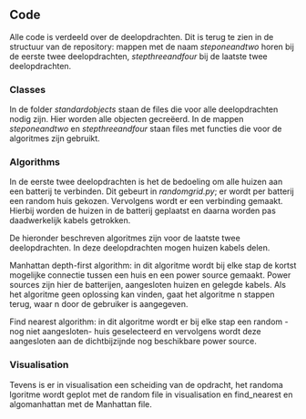 ## Code

Alle code is verdeeld over de deelopdrachten. Dit is terug te zien in de structuur van de repository: mappen met de naam *steponeandtwo* horen bij de eerste twee deelopdrachten, *stepthreeandfour* bij de laatste twee deelopdrachten.

### Classes
In de folder *standardobjects* staan de files die voor alle deelopdrachten nodig zijn. Hier worden alle objecten gecreëerd.
In de mappen *steponeandtwo* en *stepthreeandfour* staan files met functies die voor de algoritmes zijn gebruikt.

### Algorithms  
In de eerste twee deelopdrachten is het de bedoeling om alle huizen aan een batterij te verbinden. Dit gebeurt in *randomgrid.py*; er wordt per batterij een random huis gekozen. Vervolgens wordt er een verbinding gemaakt. Hierbij worden de huizen in de batterij geplaatst en daarna worden pas daadwerkelijk kabels getrokken.

De hieronder beschreven algoritmes zijn voor de laatste twee deelopdrachten. In deze deelopdrachten mogen huizen kabels delen.

Manhattan depth-first algorithm: in dit algoritme wordt bij elke stap de kortst mogelijke connectie tussen een huis en een power source        gemaakt. Power sources zijn hier de batterijen, aangesloten huizen en gelegde kabels. Als het algoritme geen oplossing kan vinden, gaat het algoritme n stappen terug, waar n door de gebruiker is aangegeven. 

Find nearest algorithm: in dit algoritme wordt er bij elke stap een random -nog niet aangesloten- huis geselecteerd en vervolgens wordt deze aangesloten aan de dichtbijzijnde nog beschikbare power source. 

### Visualisation
Tevens is er in visualisation een scheiding van de opdracht, het randoma lgoritme wordt geplot met de random file in visualisation en find_nearest en algomanhattan met de Manhattan file.
